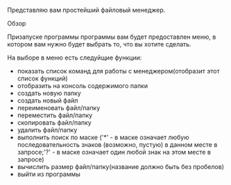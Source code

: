 Представляю вам простейший файловый менеджер.

Обзор

Призапуске программы программы вам будет предоставлен меню, в котором вам нужно будет выбрать то, что вы хотите сделать.

На выборе в меню есть следуйщие функции:
- показать список команд для работы с менеджером(отобразит этот список функций)
- отобразить на консоль содержимого папки
- создать новую папку
- создать новый файл
- переименовать файл/папку
- переместить файл/папку
- скопировать файл/папку
- удалить файл/папку
- выполнить поиск по маске ('*' - в маске означает любую последовательность знаков (возможно, пустую) в данном месте в запросе;'?' - в маске означает один любой знак на этом месте в запросе)
- вычислить размер файл/папку(название должно быть без пробелов)
- выйти из программы 
